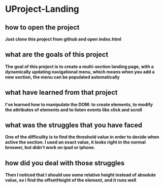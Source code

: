 # UProject-Landing

## how to open the project

**Just clone this project from github and open index.html**

## what are the goals of this project

**The goal of this project is to create a multi-section landing page, with a dynamically updating navigational menu, which means when you add a new section, the menu can be populated automatically**

## what have learned from that project

**I've learned how to manipulate the DOM: to create elements, to modify the attributes of elements and to listen events like click and scroll**

## what was the struggles that you have faced

**One of the difficulity is to find the threshold value in order to decide when active the section. I used an exact value, it looks right in the normal broswer, but didn't work on ipad or iphone.**

## how did you deal with those struggles

**Then I noticed that I should use some relative height instead of absolute value, so i find the offsetHeight of the element, and it runs well**


